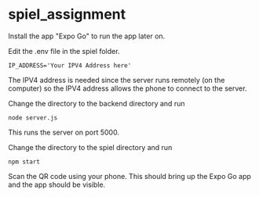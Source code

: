 # spiel_assignment

Install the app "Expo Go" to run the app later on.

Edit the .env file in the spiel folder.
```
IP_ADDRESS='Your IPV4 Address here'
```
The IPV4 address is needed since the server runs remotely (on the computer) so the IPV4 address allows the phone to connect to the server.

Change the directory to the backend directory and run
```
node server.js
```
This runs the server on port 5000.

Change the directory to the spiel directory and run
```
npm start
```
Scan the QR code using your phone. This should bring up the Expo Go app and the app should be visible.

